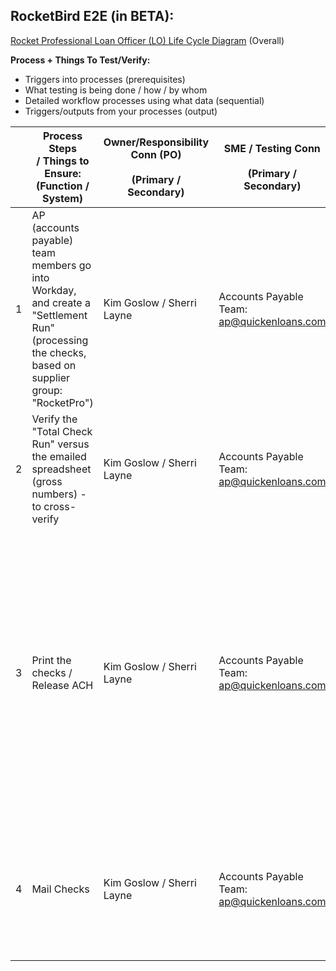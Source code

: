 
## **RocketBird E2E (in BETA):**

[Rocket Professional Loan Officer (LO) Life Cycle Diagram](https://editor.signavio.com/p/hub-preview#model/ff04d56e3b8644cd880073bf5a6af3ab;diagram) (Overall)



**Process + Things To Test/Verify:**

- Triggers into processes (prerequisites)
- What testing is being done / how / by whom
- Detailed workflow processes using what data (sequential)
- Triggers/outputs from your processes (output)





| <br> | Process Steps / Things to Ensure:<br>(Function / System)<br> | Owner/Responsibility Conn (PO)<br><br>(Primary / Secondary)<br> | SME / Testing Conn<br><br>(Primary / Secondary)<br> | Input and Output Triggers / Notifications<br> | Estimated Duration<br> | Status<br><br>(Complete / Not Started)<br> | Notes / Issues<br> |
| --- | --- | --- | --- | --- | --- | --- | --- |
| 1 | AP (accounts payable) team members go into Workday, and create a "Settlement Run" (processing the checks, based on supplier group: "RocketPro") | Kim Goslow / Sherri Layne | Accounts Payable Team: [ap@quickenloans.com](mailto:ap@quickenloans.com) | Weekly Report from AMP (email / reminder trigger) - Notifies A&F that data is ready for payroll processing (Friday 4a) | 5mins | **COMPLETE** | <br> |
| 2 | Verify the "Total Check Run" versus the emailed spreadsheet (gross numbers) - to cross-verify | Kim Goslow / Sherri Layne | Accounts Payable Team: [ap@quickenloans.com](mailto:ap@quickenloans.com)  | <br> | 2mins | **COMPLETE** | <br> |
| 3 | Print the checks / Release ACH | Kim Goslow / Sherri Layne | Accounts Payable Team: [ap@quickenloans.com](mailto:ap@quickenloans.com)  | <br> | 60mins | **COMPLETE** | Sarah Twehues - The check were not printed but the format to mail the checks was validated. The ACH file was not released to the bank but the content of the file was validated. |
| 4 | Mail Checks | Kim Goslow / Sherri Layne | Accounts Payable Team: [ap@quickenloans.com](mailto:ap@quickenloans.com)  | <br> | 15mins | **COMPLETE** | Sarah Twehues /Sherri Layne printed the checks and validated the format. |








![]()
